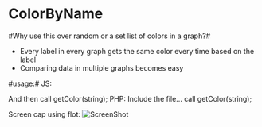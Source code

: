 ColorByName
===========

#Why use this over random or a set list of colors in a graph?#
* Every label in every graph gets the same color every time based on the label
* Comparing data in multiple graphs becomes easy

#usage:#
JS:<script language="javascript" type="text/javascript" src="rollups/sha1.js"></script>
   <script language="javascript" type="text/javascript" src="colorByName.js"></script>
   And then call getColor(string);
PHP: Include the file... call getColor(string);


Screen cap using flot:
![ScreenShot](http://i.imgur.com/i6BNVZa.png)

